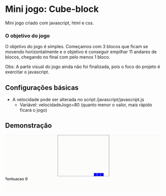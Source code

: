 # Mini jogo: Cube-block
Mini jogo criado com javascript, html e css. 

### O objetivo do jogo
O objetivo do jogo é simples.
Começamos com 3 blocos que ficam se movendo horizontalmente e o objetivo é conseguir empilhar 11 andares de blocos, chegando no final com pelo menos 1 bloco.

Obs: A parte visual do jogo ainda não foi finalizada, pois o foco do projeto é exercitar o javascript.

## Configurações básicas
 - A velocidade pode ser alterada no script /javascript/javascript.js 
    - Variável: velocidadeJogo=80 (quanto menor o valor, mais rápido ficará o jogo)

## Demonstração

<img src="/media/demonstracao-cube-bloco.gif">
